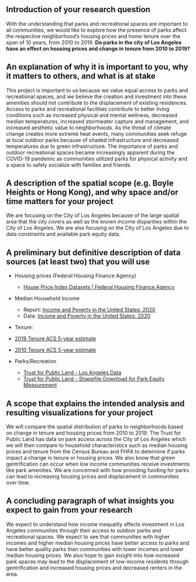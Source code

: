 ## Introduction of your research question
With the understanding that parks and recreational spaces are important to all communities, we would like to explore how the presence of parks affect the respective neighborhood’s housing prices and home tenure over the span of 10 years, from 2010 to 2019. **Do parks in the city of Los Angeles have an effect on housing prices and change in tenure from 2010 to 2019?**

 

## An explanation of why it is important to you, why it matters to others, and what is at stake
This project is important to us because we value equal access to parks and recreational spaces, and we believe the creation and investment into these amenities should not contribute to the displacement of existing residences. Access to parks and recreational facilities contribute to better living conditions such as increased physical and mental wellness, decreased median temperatures, increased stormwater capture and management, and increased aesthetic value to neighborhoods. As the threat of climate change creates more extreme heat events, many communities seek refuge at local outdoor parks because of shaded infrastructure and decreased temperatures due to green infrastructure. The importance of parks and outdoor recreational spaces became increasingly apparent during the COVID-19 pandemic as communities utilized parks for physical activity and a space to safely socialize with families and friends.

## A description of the spatial scope (e.g. Boyle Heights or Hong Kong), and why space and/or time matters for your project
We are focusing on the City of Los Angeles because of the large spatial area that the city covers as well as the known income disparities within the City of Los Angeles. We are also focusing on the City of Los Angeles due to data constraints and available park equity data. 

## A preliminary but definitive description of data sources (at least two) that you will use
* Housing prices (Federal Housing Finance Agency)
  * [House Price Index Datasets | Federal Housing Finance Agency](https://www.fhfa.gov/DataTools/Downloads/Pages/House-Price-Index-Datasets.aspx)
* Median Household Income 
  * Report: [Income and Poverty in the United States: 2020](https://www.census.gov/library/publications/2021/demo/p60-273.html)
  * Data: [Income and Poverty in the United States: 2020](https://www.census.gov/data/tables/2021/demo/income-poverty/p60-273.html)
* Tenure:
 * [2019 Tenure ACS 5-year estimate](https://www.socialexplorer.com/tables/ACS2019_5yr/R13021374)
 * [2010 Tenure ACS 5-year estimate](https://www.socialexplorer.com/tables/ACS2010_5yr/R13021377)

* Parks/Recreation
  * [Trust for Public Land - Los Angeles Data](https://www.tpl.org/city/los-angeles-california)
  * [Trust for Public Land - Shapefile Download for Park Equity Measurement ](https://www.tpl.org/parkserve/downloads )

## A scope that explains the intended analysis and resulting visualizations for your project
We will compare the spatial distribution of parks to neighborhoods based on change in tenure and housing prices from 2010 to 2019. The Trust for Public Land has data on park access across the City of Los Angeles which we will then compare to household characteristics such as median housing prices and tenure from the Census Bureau and FHFA to determine if parks impact a change in tenure or housing prices. We also know that green gentrification can occur when low income communities receive investments like park amenities. We are concerned with how providing funding for parks can lead to increasing housing prices and displacement in communities over time. 

## A concluding paragraph of what insights you expect to gain from your research
We expect to understand how income inequality affects investment in Los Angeles communities through their access to outdoor parks and recreational spaces. We expect to see that communities with higher incomes and higher median housing prices have better access to parks and have better quality parks than communities with lower incomes and lower median housing prices. We also hope to gain insight into how increased park spaces may lead to the displacement of low-income residents through gentrification and increased housing prices and decreased renters in the area. 

 
